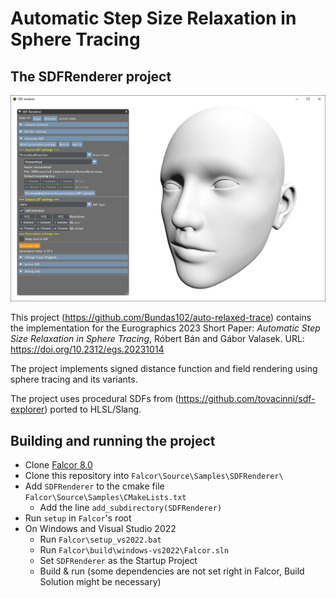 # Automatic Step Size Relaxation in Sphere Tracing
## The SDFRenderer project
![The running project with an example SDF](imgs/SDFRenderer.png)

This project (https://github.com/Bundas102/auto-relaxed-trace) contains the implementation for the Eurographics 2023 Short Paper: *Automatic Step Size Relaxation in Sphere Tracing*, Róbert Bán and Gábor Valasek. URL: https://doi.org/10.2312/egs.20231014

The project implements signed distance function and field rendering using sphere tracing and its variants.

The project uses procedural SDFs from (https://github.com/tovacinni/sdf-explorer) ported to HLSL/Slang.

## Building and running the project
- Clone [Falcor 8.0](https://github.com/NVIDIAGameWorks/Falcor/tree/8.0)
- Clone this repository into `Falcor\Source\Samples\SDFRenderer\`
- Add `SDFRenderer` to the cmake file `Falcor\Source\Samples\CMakeLists.txt`
    - Add the line `add_subdirectory(SDFRenderer)`
- Run `setup` in `Falcor`'s root
- On Windows and Visual Studio 2022
    - Run `Falcor\setup_vs2022.bat`
    - Run `Falcor\build\windows-vs2022\Falcor.sln`
    - Set `SDFRenderer` as the Startup Project
    - Build & run (some dependencies are not set right in Falcor, Build Solution might be necessary)
